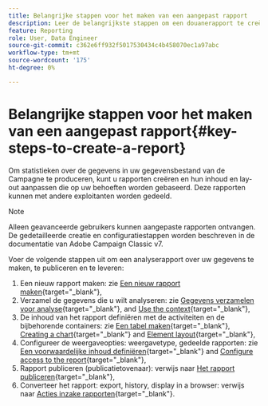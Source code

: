 ```yaml
---
title: Belangrijke stappen voor het maken van een aangepast rapport
description: Leer de belangrijkste stappen om een douanerapport te creëren
feature: Reporting
role: User, Data Engineer
source-git-commit: c362e6ff932f5017530434c4b458070ec1a97abc
workflow-type: tm+mt
source-wordcount: '175'
ht-degree: 0%

---
```


# Belangrijke stappen voor het maken van een aangepast rapport{#key-steps-to-create-a-report}

Om statistieken over de gegevens in uw gegevensbestand van de Campagne te produceren, kunt u rapporten creëren en hun inhoud en lay-out aanpassen die op uw behoeften worden gebaseerd. Deze rapporten kunnen met andere exploitanten worden gedeeld.

>[!NOTE]
>
>Alleen geavanceerde gebruikers kunnen aangepaste rapporten ontvangen. De gedetailleerde creatie en configuratiestappen worden beschreven in de documentatie van Adobe Campaign Classic v7.

Voer de volgende stappen uit om een analyserapport over uw gegevens te maken, te publiceren en te leveren:

1. Een nieuw rapport maken: zie [Een nieuw rapport maken](https://experienceleague.adobe.com/docs/campaign-classic/using/reporting/creating-new-reports/creating-a-new-report.html?lang=nl-NL){target="_blank"},
1. Verzamel de gegevens die u wilt analyseren: zie [Gegevens verzamelen voor analyse](https://experienceleague.adobe.com/docs/campaign-classic/using/reporting/creating-new-reports/collecting-data-to-analyze.html?lang=nl-NL){target="_blank"}, and [Use the context](https://experienceleague.adobe.com/docs/campaign-classic/using/reporting/creating-new-reports/collecting-data-to-analyze.html?lang=nl-NL){target="_blank"},
1. De inhoud van het rapport definiëren met de activiteiten en de bijbehorende containers: zie [Een tabel maken](https://experienceleague.adobe.com/docs/campaign-classic/using/reporting/creating-new-reports/creating-a-table.html?lang=nl-NL){target="_blank"}, [Creating a chart](https://experienceleague.adobe.com/docs/campaign-classic/using/reporting/creating-new-reports/creating-a-chart.html?lang=nl-NL){target="_blank"} and [Element layout](https://experienceleague.adobe.com/docs/campaign-classic/using/reporting/creating-new-reports/element-layout.html?lang=nl-NL){target="_blank"},
1. Configureer de weergaveopties: weergavetype, gedeelde rapporten: zie [Een voorwaardelijke inhoud definiëren](https://experienceleague.adobe.com/docs/campaign-classic/using/reporting/creating-new-reports/defining-a-conditional-content.html?lang=nl-NL){target="_blank"} and [Configure access to the report](https://experienceleague.adobe.com/docs/campaign-classic/using/reporting/creating-new-reports/configuring-access-to-the-report.html?lang=nl-NL){target="_blank"},
1. Rapport publiceren (publicatietovenaar): verwijs naar [Het rapport publiceren](https://experienceleague.adobe.com/docs/campaign-classic/using/reporting/creating-new-reports/configuring-access-to-the-report.html?lang=nl-NL#publishing-the-report){target="_blank"},
1. Converteer het rapport: export, history, display in a browser: verwijs naar [Acties inzake rapporten](https://experienceleague.adobe.com/docs/campaign-classic/using/reporting/creating-new-reports/actions-on-reports.html?lang=nl-NL){target="_blank"}.
